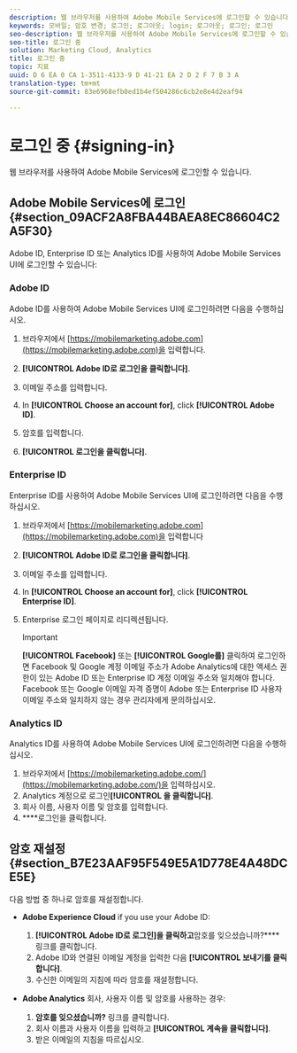 ```yaml
---
description: 웹 브라우저를 사용하여 Adobe Mobile Services에 로그인할 수 있습니다.
keywords: 모바일; 암호 변경; 로그인; 로그아웃; login; 로그아웃; 로그인; 로그인
seo-description: 웹 브라우저를 사용하여 Adobe Mobile Services에 로그인할 수 있습니다.
seo-title: 로그인 중
solution: Marketing Cloud, Analytics
title: 로그인 중
topic: 지표
uuid: D 6 EA 0 CA 1-3511-4133-9 D 41-21 EA 2 D 2 F 7 B 3 A
translation-type: tm+mt
source-git-commit: 83e6968efb0ed1b4ef504286c6cb2e8e4d2eaf94

---
```



# 로그인 중 {#signing-in}

웹 브라우저를 사용하여 Adobe Mobile Services에 로그인할 수 있습니다.

## Adobe Mobile Services에 로그인 {#section_09ACF2A8FBA44BAEA8EC86604C2A5F30}

Adobe ID, Enterprise ID 또는 Analytics ID를 사용하여 Adobe Mobile Services UI에 로그인할 수 있습니다:

### Adobe ID

Adobe ID를 사용하여 Adobe Mobile Services UI에 로그인하려면 다음을 수행하십시오.

1. 브라우저에서 [https://mobilemarketing.adobe.com](https://mobilemarketing.adobe.com)을 입력합니다.
1. **[!UICONTROL Adobe ID로 로그인을 클릭합니다]**.
1. 이메일 주소를 입력합니다.
1. In **[!UICONTROL Choose an account for]**, click **[!UICONTROL Adobe ID]**.

1. 암호를 입력합니다.
1. **[!UICONTROL 로그인을 클릭합니다]**.


### Enterprise ID

Enterprise ID를 사용하여 Adobe Mobile Services UI에 로그인하려면 다음을 수행하십시오.

1. 브라우저에서 [https://mobilemarketing.adobe.com](https://mobilemarketing.adobe.com)을 입력합니다
1. **[!UICONTROL Adobe ID로 로그인을 클릭합니다]**.
1. 이메일 주소를 입력합니다.
1. In **[!UICONTROL Choose an account for]**, click **[!UICONTROL Enterprise ID]**.

1. Enterprise 로그인 페이지로 리디렉션됩니다.

   >[!IMPORTANT]
   >
   >**[!UICONTROL Facebook]** 또는 **[!UICONTROL Google를]** 클릭하여 로그인하면 Facebook 및 Google 계정 이메일 주소가 Adobe Analytics에 대한 액세스 권한이 있는 Adobe ID 또는 Enterprise ID 계정 이메일 주소와 일치해야 합니다. Facebook 또는 Google 이메일 자격 증명이 Adobe 또는 Enterprise ID 사용자 이메일 주소와 일치하지 않는 경우 관리자에게 문의하십시오.

### Analytics ID

Analytics ID를 사용하여 Adobe Mobile Services UI에 로그인하려면 다음을 수행하십시오.

1. 브라우저에서 [https://mobilemarketing.adobe.com/](https://mobilemarketing.adobe.com/)을 입력하십시오.
1. Analytics 계정으로 로그인&#x200B;**[!UICONTROL 을 클릭합니다]**.
1. 회사 이름, 사용자 이름 및 암호를 입력합니다.
1. ****&#x200B;로그인을 클릭합니다.

## 암호 재설정 {#section_B7E23AAF95F549E5A1D778E4A48DCE5E}

다음 방법 중 하나로 암호를 재설정합니다.

* **Adobe Experience Cloud** if you use your Adobe ID:

   1. **[!UICONTROL Adobe ID로 로그인]을 클릭하고**&#x200B;암호를 잊으셨습니까?**** 링크를 클릭합니다.
   1. Adobe ID와 연결된 이메일 계정을 입력한 다음 **[!UICONTROL 보내기를 클릭합니다]**.
   1. 수신한 이메일의 지침에 따라 암호를 재설정합니다.

* **Adobe Analytics** 회사, 사용자 이름 및 암호를 사용하는 경우:

   1. **암호를 잊으셨습니까?** 링크를 클릭합니다.
   1. 회사 이름과 사용자 이름을 입력하고 **[!UICONTROL 계속을 클릭합니다]**.
   1. 받은 이메일의 지침을 따르십시오.

